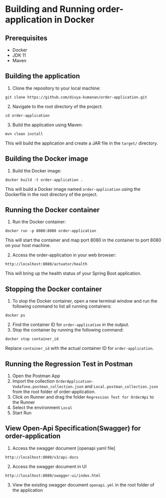 # Building and Running order-application in Docker
## Prerequisites
* Docker
* JDK 11
* Maven
## Building the application
1. Clone the repository to your local machine:
```
git clone https://github.com/divya-kumanan/order-application.git
```
2. Navigate to the root directory of the project:
```
cd order-application
```
3. Build the application using Maven:
```
mvn clean install
```
This will build the application and create a JAR file in the `target/` directory.

## Building the Docker image
1. Build the Docker image:
```
docker build -t order-application .
```
This will build a Docker image named `order-application` using the Dockerfile in the root directory of the project.

## Running the Docker container
1. Run the Docker container:
```
docker run -p 8080:8080 order-application
```
This will start the container and map port 8080 in the container to port 8080 on your host machine.

2. Access the order-application in your web browser:
```
http://localhost:8080/actuator/health
```
This will bring up the health status of your Spring Boot application.

## Stopping the Docker container
1. To stop the Docker container, open a new terminal window and run the following command to list all running containers:
```
docker ps
```
2. Find the container ID for `order-application` in the output.
3. Stop the container by running the following command:
```
docker stop container_id
```
Replace `container_id` with the actual container ID for `order-application`.

## Running the Regression Test in Postman
1. Open the Postman App 
2. Import the collection `OrderApplication-Vodafone.postman_collection.json` and `Local.postman_collection.json`  from the root folder of order-application.
3. Click on Runner and drag the folder `Regression Test for OrderApi` to the Runner
4. Select the environment `Local`
5. Start Run

## View Open-Api Specification(Swagger) for order-application
1. Access the swagger document [openapi yaml file] 
```
http://localhost:8080/v3/api-docs
```
2. Access the swagger document in UI
```
http://localhost:8080/swagger-ui/index.html
```
3. View the existing swagger document `openapi.yml` in the root folder of the application
